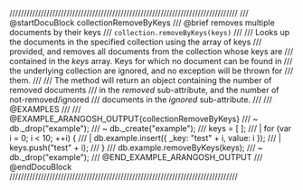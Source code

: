 ////////////////////////////////////////////////////////////////////////////////
/// @startDocuBlock collectionRemoveByKeys
/// @brief removes multiple documents by their keys
/// `collection.removeByKeys(keys)`
///
/// Looks up the documents in the specified collection using the array of keys
/// provided, and removes all documents from the collection whose keys are
/// contained in the *keys* array. Keys for which no document can be found in
/// the underlying collection are ignored, and no exception will be thrown for
/// them.
///
/// The method will return an object containing the number of removed documents
/// in the *removed* sub-attribute, and the number of not-removed/ignored
/// documents in the *ignored* sub-attribute.
///
/// @EXAMPLES
///
/// @EXAMPLE_ARANGOSH_OUTPUT{collectionRemoveByKeys}
/// ~ db._drop("example");
/// ~ db._create("example");
///   keys = [ ];
/// | for (var i = 0; i < 10; ++i) {
/// |   db.example.insert({ _key: "test" + i, value: i });
/// |   keys.push("test" + i);
///   }
///   db.example.removeByKeys(keys);
/// ~ db._drop("example");
/// @END_EXAMPLE_ARANGOSH_OUTPUT
/// @endDocuBlock
////////////////////////////////////////////////////////////////////////////////